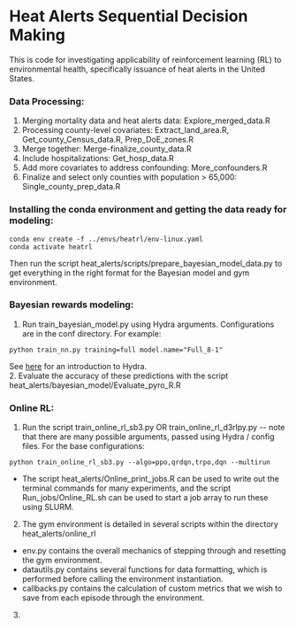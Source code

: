 # Heat Alerts Sequential Decision Making 

This is code for investigating applicability of reinforcement learning (RL) to environmental health, specifically issuance of heat alerts in the United States.

### Data Processing:
1. Merging mortality data and heat alerts data: Explore_merged_data.R
2. Processing county-level covariates: Extract_land_area.R, Get_county_Census_data.R, Prep_DoE_zones.R
3. Merge together: Merge-finalize_county_data.R
4. Include hospitalizations: Get_hosp_data.R
5. Add more covariates to address confounding: More_confounders.R
6. Finalize and select only counties with population > 65,000: Single_county_prep_data.R

### Installing the conda environment and getting the data ready for modeling:
```
conda env create -f ../envs/heatrl/env-linux.yaml
conda activate heatrl
```
Then run the script heat_alerts/scripts/prepare_bayesian_model_data.py to get everything in the right format for the Bayesian model and gym environment.

### Bayesian rewards modeling:
1. Run train_bayesian_model.py using Hydra arguments. Configurations are in the conf directory. For example:
```
python train_nn.py training=full model.name="Full_8-1"
```
See [here](https://hydra.cc/docs/intro/) for an introduction to Hydra. <br>
2. Evaluate the accuracy of these predictions with the script heat_alerts/bayesian_model/Evaluate_pyro_R.R

### Online RL:
1. Run the script train_online_rl_sb3.py OR train_online_rl_d3rlpy.py -- note that there are many possible arguments, passed using Hydra / config files. For the base configurations:
```
python train_online_rl_sb3.py --algo=ppo,qrdqn,trpo,dqn --multirun
```
 * The script heat_alerts/Online_print_jobs.R can be used to write out the terminal commands for many experiments, and the script Run_jobs/Online_RL.sh can be used to start a job array to run these using SLURM.
2. The gym environment is detailed in several scripts within the directory heat_alerts/online_rl
 * env.py contains the overall mechanics of stepping through and resetting the gym environment.
 * datautils.py contains several functions for data formatting, which is performed before calling the environment instantiation.
 * callbacks.py contains the calculation of custom metrics that we wish to save from each episode through the environment.
3. 

